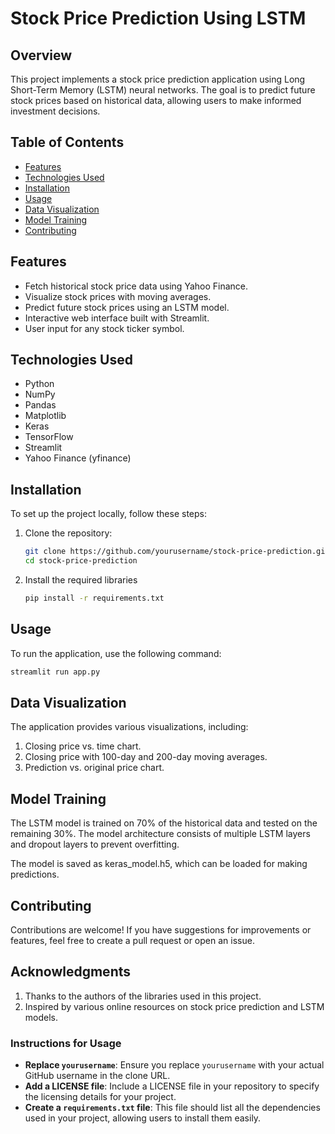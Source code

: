  # Stock Price Prediction Using LSTM

## Overview
This project implements a stock price prediction application using Long Short-Term Memory (LSTM) neural networks. The goal is to predict future stock prices based on historical data, allowing users to make informed investment decisions.

## Table of Contents
- [Features](#features)
- [Technologies Used](#technologies-used)
- [Installation](#installation)
- [Usage](#usage)
- [Data Visualization](#data-visualization)
- [Model Training](#model-training)
- [Contributing](#contributing)


## Features
- Fetch historical stock price data using Yahoo Finance.
- Visualize stock prices with moving averages.
- Predict future stock prices using an LSTM model.
- Interactive web interface built with Streamlit.
- User input for any stock ticker symbol.

## Technologies Used
- Python
- NumPy
- Pandas
- Matplotlib
- Keras
- TensorFlow
- Streamlit
- Yahoo Finance (yfinance)

## Installation
To set up the project locally, follow these steps:

1. Clone the repository:
   ```bash
   git clone https://github.com/yourusername/stock-price-prediction.git
   cd stock-price-prediction
2. Install the required libraries
   ```bash
   pip install -r requirements.txt

## Usage
To run the application, use the following command:
   ```bash
   streamlit run app.py
```

## Data Visualization
The application provides various visualizations, including:

1. Closing price vs. time chart.
2. Closing price with 100-day and 200-day moving averages.
3. Prediction vs. original price chart.

## Model Training
The LSTM model is trained on 70% of the historical data and tested on the remaining 30%. The model architecture consists of multiple LSTM layers and dropout layers to prevent overfitting.

The model is saved as keras_model.h5, which can be loaded for making predictions.

## Contributing
Contributions are welcome! If you have suggestions for improvements or features, feel free to create a pull request or open an issue.

## Acknowledgments
1. Thanks to the authors of the libraries used in this project.
2. Inspired by various online resources on stock price prediction and LSTM models.

### Instructions for Usage
- **Replace `yourusername`**: Ensure you replace `yourusername` with your actual GitHub username in the clone URL.
- **Add a LICENSE file**: Include a LICENSE file in your repository to specify the licensing details for your project.
- **Create a `requirements.txt` file**: This file should list all the dependencies used in your project, allowing users to install them easily.

